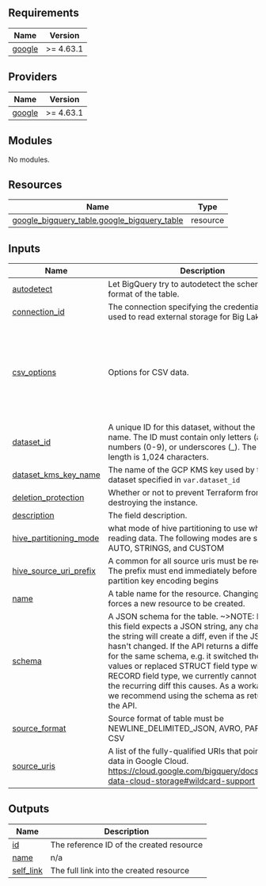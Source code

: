 <!-- BEGIN_TF_DOCS -->
## Requirements

| Name | Version |
|------|---------|
| <a name="requirement_google"></a> [google](#requirement\_google) | >= 4.63.1 |

## Providers

| Name | Version |
|------|---------|
| <a name="provider_google"></a> [google](#provider\_google) | >= 4.63.1 |

## Modules

No modules.

## Resources

| Name | Type |
|------|------|
| [google_bigquery_table.google_bigquery_table](https://registry.terraform.io/providers/hashicorp/google/latest/docs/resources/bigquery_table) | resource |

## Inputs

| Name | Description | Type | Default | Required |
|------|-------------|------|---------|:--------:|
| <a name="input_autodetect"></a> [autodetect](#input\_autodetect) | Let BigQuery try to autodetect the schema and format of the table. | `bool` | `true` | no |
| <a name="input_connection_id"></a> [connection\_id](#input\_connection\_id) | The connection specifying the credentials to be used to read external storage for Big Lake table | `string` | n/a | yes |
| <a name="input_csv_options"></a> [csv\_options](#input\_csv\_options) | Options for CSV data. | <pre>object(<br>    {<br>      field_delimiter = optional(string)<br>      # Default quote is required, see https://registry.terraform.io/providers/hashicorp/google/latest/docs/resources/bigquery_table#quote<br>      quote             = optional(string, "\"")<br>      skip_leading_rows = optional(number)<br>    }<br>  )</pre> | `null` | no |
| <a name="input_dataset_id"></a> [dataset\_id](#input\_dataset\_id) | A unique ID for this dataset, without the project name. The ID must contain only letters (a-z, A-Z), numbers (0-9), or underscores (\_). The maximum length is 1,024 characters. | `string` | n/a | yes |
| <a name="input_dataset_kms_key_name"></a> [dataset\_kms\_key\_name](#input\_dataset\_kms\_key\_name) | The name of the GCP KMS key used by the dataset specified in `var.dataset_id` | `string` | n/a | yes |
| <a name="input_deletion_protection"></a> [deletion\_protection](#input\_deletion\_protection) | Whether or not to prevent Terraform from destroying the instance. | `bool` | `false` | no |
| <a name="input_description"></a> [description](#input\_description) | The field description. | `string` | n/a | yes |
| <a name="input_hive_partitioning_mode"></a> [hive\_partitioning\_mode](#input\_hive\_partitioning\_mode) | what mode of hive partitioning to use when reading data. The following modes are supported AUTO, STRINGS, and CUSTOM | `string` | `"AUTO"` | no |
| <a name="input_hive_source_uri_prefix"></a> [hive\_source\_uri\_prefix](#input\_hive\_source\_uri\_prefix) | A common for all source uris must be required. The prefix must end immediately before the partition key encoding begins | `string` | n/a | yes |
| <a name="input_name"></a> [name](#input\_name) | A table name for the resource. Changing this forces a new resource to be created. | `string` | n/a | yes |
| <a name="input_schema"></a> [schema](#input\_schema) | A JSON schema for the table. ~>NOTE: Because this field expects a JSON string, any changes to the string will create a diff, even if the JSON itself hasn't changed. If the API returns a different value for the same schema, e.g. it switched the order of values or replaced STRUCT field type with RECORD field type, we currently cannot suppress the recurring diff this causes. As a workaround, we recommend using the schema as returned by the API. | `string` | `""` | no |
| <a name="input_source_format"></a> [source\_format](#input\_source\_format) | Source format of table must be NEWLINE\_DELIMITED\_JSON, AVRO, PARQUET or CSV | `string` | `"PARQUET"` | no |
| <a name="input_source_uris"></a> [source\_uris](#input\_source\_uris) | A list of the fully-qualified URIs that point to your data in Google Cloud. https://cloud.google.com/bigquery/docs/external-data-cloud-storage#wildcard-support | `list(string)` | `[]` | no |

## Outputs

| Name | Description |
|------|-------------|
| <a name="output_id"></a> [id](#output\_id) | The reference ID of the created resource |
| <a name="output_name"></a> [name](#output\_name) | n/a |
| <a name="output_self_link"></a> [self\_link](#output\_self\_link) | The full link into the created resource |
<!-- END_TF_DOCS -->
